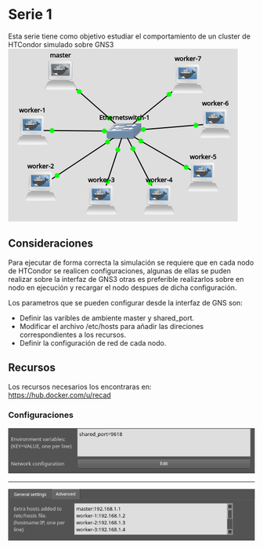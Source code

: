 # Serie 1

Esta serie tiene como objetivo estudiar el comportamiento de un cluster de HTCondor simulado sobre GNS3
![Alt text](overview.png?raw=true "apariencia") 



## Consideraciones

Para ejecutar de forma correcta la simulación se requiere que en cada nodo de HTCondor se realicen configuraciones,
algunas de ellas se puden realizar sobre la interfaz de GNS3 otras es preferible realizarlos sobre en nodo en ejecución 
y recargar el nodo despues de dicha configuración.

Los parametros que se pueden configurar desde la interfaz de GNS son:
- Definir las varibles de ambiente master y shared_port.
- Modificar el archivo /etc/hosts para añadir las direciones correspondientes a los recursos.
- Definir la configuración de red de cada nodo. 

## Recursos

Los recursos necesarios los encontraras en: https://hub.docker.com/u/recad

### Configuraciones
![Alt text](config.png?raw=true "apariencia") 

---------------------------------------------------
![Alt text](config2.png?raw=true "apariencia") 
